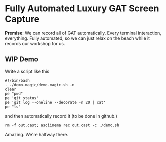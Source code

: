 # Fully Automated Luxury GAT Screen Capture

**Premise**: We can record all of GAT automatically. Every terminal interaction, everything. Fully automated, so we can just relax on the beach while it records our workshop for us.

## WIP Demo

Write a script like this

```
#!/bin/bash
. ./demo-magic/demo-magic.sh -n
clear
pe "pwd"
pe 'git status'
pe 'git log --oneline --decorate -n 20 | cat'
pe "ls"
```

and then automatically record it (to be done in github.)

```
rm -f out.cast; asciinema rec out.cast -c ./demo.sh
```

Amazing. We're halfway there.
